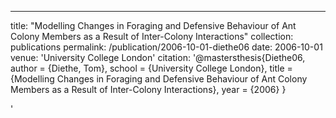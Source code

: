 ---
title: "Modelling Changes in Foraging and Defensive Behaviour of Ant Colony
Members as a Result of Inter-Colony Interactions"
collection: publications
permalink: /publication/2006-10-01-diethe06
date: 2006-10-01
venue: 'University College London'
citation: '@mastersthesis{Diethe06,
 author = {Diethe, Tom},
 school = {University College London},
 title = {Modelling Changes in Foraging and Defensive Behaviour of Ant Colony
Members as a Result of Inter-Colony Interactions},
 year = {2006}
}

'
